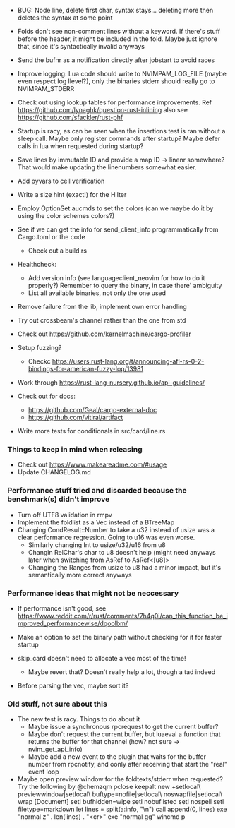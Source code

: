 * BUG: Node line, delete first char, syntax stays... deleting more then deletes
  the syntax at some point

* Folds don't see non-comment lines without a keyword. If there's stuff before
  the header, it might be included in the fold. Maybe just ignore that, since it's 
  syntactically invalid anyways

* Send the bufnr as a notification directly after jobstart to avoid races

* Improve logging: Lua code should write to NVIMPAM_LOG_FILE (maybe even respect log llevel?), only the binaries stderr should really go to NVIMPAM_STDERR

* Check out using lookup tables for performance improvements. Ref https://github.com/lynaghk/question-rust-inlining also see https://github.com/sfackler/rust-phf

* Startup is racy, as can be seen when the insertions test is ran without a sleep call. Maybe only register commands after startup? Maybe defer calls in lua when requested during startup?

* Save lines by immutable ID and provide a map ID -> linenr somewhere? That
  would make updating the linenumbers somewhat easier.

* Add pyvars to cell verification

* Write a size hint (exact!) for the HlIter

* Employ OptionSet aucmds to set the colors (can we maybe do it by using the color schemes colors?)

* See if we can get the info for send_client_info programmatically from Cargo.toml
  or the code
  * Check out a build.rs

* Healthcheck:
  * Add version info (see languageclient_neovim for how to do it properly?) Remember to 
    query the binary, in case there' ambiguity
  * List all available binaries, not only the one used 

* Remove failure from the lib, implement own error handling

* Try out crossbeam's channel rather than the one from std

* Check out https://github.com/kernelmachine/cargo-profiler

* Setup fuzzing?
  * Checkc https://users.rust-lang.org/t/announcing-afl-rs-0-2-bindings-for-american-fuzzy-lop/13981

* Work through https://rust-lang-nursery.github.io/api-guidelines/

* Check out for docs:
  * https://github.com/Geal/cargo-external-doc
  * https://github.com/vitiral/artifact

* Write more tests for conditionals in src/card/line.rs

### Things to keep in mind when releasing

* Check out https://www.makeareadme.com/#usage
* Update CHANGELOG.md

### Performance stuff tried and discarded because the benchmark(s) didn't improve

* Turn off UTF8 validation in rmpv
* Implement the foldlist as a Vec instead of a BTreeMap
* Changing CondResult::Number to take a u32 instead of usize was a clear
  performance regression. Going to u16 was even worse.
  * Similarly changing Int to usize/u32/u16 from u8
  * Changin RelChar's char to u8 doesn't help (might need anyways later when switching
    from AsRef<str> to AsRef<[u8]>
  * Changing the Ranges from usize to u8 had a minor impact, but it's semantically
    more correct anyways

### Performance ideas that might not be neccessary
* If performance isn't good, see 
  https://www.reddit.com/r/rust/comments/7h4q0i/can_this_function_be_improved_performancewise/dqoolbm/

* Make an option to set the binary path without checking for it for faster startup

* skip_card doesn't need to allocate a vec most of the time!
  * Maybe revert that? Doesn't really help a lot, though a tad indeed

* Before parsing the vec, maybe sort it?

### Old stuff, not sure about this
* The new test is racy. Things to do about it
  * Maybe issue a synchronous rpcrequest to get the current buffer?
  * Maybe don't request the current buffer, but luaeval a function that returns
    the buffer for that channel (how? not sure -> nvim_get_api_info)
  * Maybe add a new event to the plugin that waits for the buffer number from
    rpcnotify, and oonly after receiving that start the "real" event loop
* Maybe open preview window for the foldtexts/stderr when requested?
  Try the following by @chemzqm
    pclose
    keepalt new +setlocal\ previewwindow|setlocal\ buftype=nofile|setlocal\ noswapfile|setlocal\ wrap [Document]
    setl bufhidden=wipe
    setl nobuflisted
    setl nospell
    setl filetype=markdown
    let lines = split(a:info, "\n")
    call append(0, lines)
    exe "normal z" . len(lines) . "\<cr>"
    exe "normal gg"
    wincmd p
